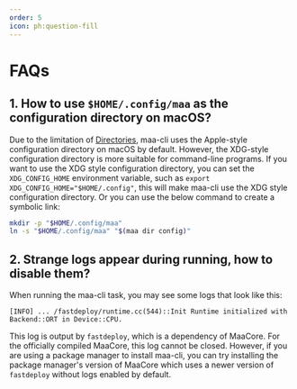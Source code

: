 ```yaml
---
order: 5
icon: ph:question-fill
---
```


# FAQs

## 1. How to use `$HOME/.config/maa` as the configuration directory on macOS?

Due to the limitation of [Directories](https://github.com/dirs-dev/directories-rs/), maa-cli uses the Apple-style configuration directory on macOS by default. However, the XDG-style configuration directory is more suitable for command-line programs. If you want to use the XDG style configuration directory, you can set the `XDG_CONFIG_HOME` environment variable, such as `export XDG_CONFIG_HOME="$HOME/.config"`, this will make maa-cli use the XDG style configuration directory. Or you can use the below command to create a symbolic link:

```bash
mkdir -p "$HOME/.config/maa"
ln -s "$HOME/.config/maa" "$(maa dir config)"
```

## 2. Strange logs appear during running, how to disable them?

When running the maa-cli task, you may see some logs that look like this:

```plaintext
[INFO] ... /fastdeploy/runtime.cc(544)::Init Runtime initialized with Backend::ORT in Device::CPU.
```

This log is output by `fastdeploy`, which is a dependency of MaaCore. For the officially compiled MaaCore, this log cannot be closed. However, if you are using a package manager to install maa-cli, you can try installing the package manager's version of MaaCore which uses a newer version of `fastdeploy` without logs enabled by default.
